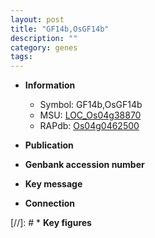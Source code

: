 ```yaml
---
layout: post
title: "GF14b,OsGF14b"
description: ""
category: genes
tags: 
---
```


* **Information**  
    + Symbol: GF14b,OsGF14b  
    + MSU: [LOC_Os04g38870](http://rice.uga.edu/cgi-bin/ORF_infopage.cgi?orf=LOC_Os04g38870)  
    + RAPdb: [Os04g0462500](http://rapdb.dna.affrc.go.jp/viewer/gbrowse_details/irgsp1?name=Os04g0462500)  

* **Publication**  

* **Genbank accession number**  

* **Key message**  

* **Connection**  

[//]: # * **Key figures**  


